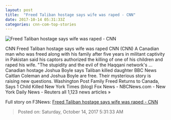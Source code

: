 ```yaml
---
layout: post
title:  "Freed Taliban hostage says wife was raped - CNN"
date: 2017-10-14 05:31:33Z
categories: cnn-com-top-stories
---
```


![Freed Taliban hostage says wife was raped - CNN](http://cdn.cnn.com/cnnnext/dam/assets/171012115610-taliban-family-release-1-super-tease.jpg)

CNN Freed Taliban hostage says wife was raped CNN (CNN) A Canadian man who was freed along with his family after five years in militant captivity in Pakistan said his captors authorized the killing of one of his children and raped his wife. "The stupidity and the evil of the Haqqani network's ... Canadian hostage Joshua Boyle says Taliban killed daughter BBC News Caitlan Coleman and Joshua Boyle are free. Their mysterious story is raising new questions. Washington Post Family Freed Returns to Canada, Says 1 Child Killed New York Times (blog) Fox News - NBCNews.com - New York Daily News - Reuters all 1,123 news articles »


Full story on F3News: [Freed Taliban hostage says wife was raped - CNN](http://www.f3nws.com/n/DQhRpC)

> Posted on: Saturday, October 14, 2017 5:31:33 AM
